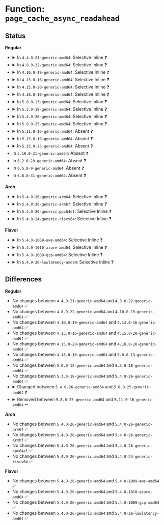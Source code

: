 # Function: <code>page_cache_async_readahead</code>

## Status
<b>Regular</b>
<ul>
<li>
<details>
<summary>In <code>4.4.0-21-generic-amd64</code>: Selective Inline ❓</summary>

```c
void page_cache_async_readahead(struct address_space * mapping, struct file_ra_state * ra, struct file * filp, struct page * page, long unsigned int offset, long unsigned int req_size)
```

```json
{
  "name": "page_cache_async_readahead",
  "collision_type": "Unique Global",
  "inline_type": "Selective",
  "funcs": [
    {
      "addr": 18446744071580533328,
      "name": "page_cache_async_readahead",
      "external": true,
      "loc": "mm/readahead.c:514",
      "file": "mm/readahead.c",
      "inline": "not declared, inlined",
      "caller_inline": [],
      "caller_func": [
        "mm/filemap.c:generic_file_read_iter",
        "mm/filemap.c:filemap_fault",
        "fs/splice.c:__generic_file_splice_read"
      ]
    }
  ],
  "symbols": [
    {
      "addr": 18446744071580533328,
      "name": "page_cache_async_readahead",
      "section": ".text",
      "bind": "STB_GLOBAL",
      "size": 109
    }
  ]
}
```
</details>
</li>
<li>
<details>
<summary>In <code>4.8.0-22-generic-amd64</code>: Selective Inline ❓</summary>

```c
void page_cache_async_readahead(struct address_space * mapping, struct file_ra_state * ra, struct file * filp, struct page * page, long unsigned int offset, long unsigned int req_size)
```

```json
{
  "name": "page_cache_async_readahead",
  "collision_type": "Unique Global",
  "inline_type": "Selective",
  "funcs": [
    {
      "addr": 18446744071580619856,
      "name": "page_cache_async_readahead",
      "external": true,
      "loc": "mm/readahead.c:513",
      "file": "mm/readahead.c",
      "inline": "not declared, inlined",
      "caller_inline": [],
      "caller_func": [
        "mm/filemap.c:filemap_fault",
        "mm/filemap.c:generic_file_read_iter",
        "fs/splice.c:__generic_file_splice_read"
      ]
    }
  ],
  "symbols": [
    {
      "addr": 18446744071580619856,
      "name": "page_cache_async_readahead",
      "section": ".text",
      "bind": "STB_GLOBAL",
      "size": 109
    }
  ]
}
```
</details>
</li>
<li>
<details>
<summary>In <code>4.10.0-19-generic-amd64</code>: Selective Inline ❓</summary>

```c
void page_cache_async_readahead(struct address_space * mapping, struct file_ra_state * ra, struct file * filp, struct page * page, long unsigned int offset, long unsigned int req_size)
```

```json
{
  "name": "page_cache_async_readahead",
  "collision_type": "Unique Global",
  "inline_type": "Selective",
  "funcs": [
    {
      "addr": 18446744071580686976,
      "name": "page_cache_async_readahead",
      "external": true,
      "loc": "mm/readahead.c:530",
      "file": "mm/readahead.c",
      "inline": "not declared, inlined",
      "caller_inline": [],
      "caller_func": [
        "mm/filemap.c:filemap_fault",
        "mm/filemap.c:generic_file_read_iter"
      ]
    }
  ],
  "symbols": [
    {
      "addr": 18446744071580686976,
      "name": "page_cache_async_readahead",
      "section": ".text",
      "bind": "STB_GLOBAL",
      "size": 109
    }
  ]
}
```
</details>
</li>
<li>
<details>
<summary>In <code>4.13.0-16-generic-amd64</code>: Selective Inline ❓</summary>

```c
void page_cache_async_readahead(struct address_space * mapping, struct file_ra_state * ra, struct file * filp, struct page * page, long unsigned int offset, long unsigned int req_size)
```

```json
{
  "name": "page_cache_async_readahead",
  "collision_type": "Unique Global",
  "inline_type": "Selective",
  "funcs": [
    {
      "addr": 18446744071580720416,
      "name": "page_cache_async_readahead",
      "external": true,
      "loc": "mm/readahead.c:530",
      "file": "mm/readahead.c",
      "inline": "not declared, inlined",
      "caller_inline": [],
      "caller_func": [
        "mm/filemap.c:filemap_fault",
        "mm/filemap.c:generic_file_read_iter"
      ]
    }
  ],
  "symbols": [
    {
      "addr": 18446744071580720416,
      "name": "page_cache_async_readahead",
      "section": ".text",
      "bind": "STB_GLOBAL",
      "size": 108
    }
  ]
}
```
</details>
</li>
<li>
<details>
<summary>In <code>4.15.0-20-generic-amd64</code>: Selective Inline ❓</summary>

```c
void page_cache_async_readahead(struct address_space * mapping, struct file_ra_state * ra, struct file * filp, struct page * page, long unsigned int offset, long unsigned int req_size)
```

```json
{
  "name": "page_cache_async_readahead",
  "collision_type": "Unique Global",
  "inline_type": "Selective",
  "funcs": [
    {
      "addr": 18446744071580806112,
      "name": "page_cache_async_readahead",
      "external": true,
      "loc": "mm/readahead.c:530",
      "file": "mm/readahead.c",
      "inline": "not declared, inlined",
      "caller_inline": [],
      "caller_func": [
        "mm/filemap.c:filemap_fault",
        "mm/filemap.c:generic_file_read_iter"
      ]
    }
  ],
  "symbols": [
    {
      "addr": 18446744071580806112,
      "name": "page_cache_async_readahead",
      "section": ".text",
      "bind": "STB_GLOBAL",
      "size": 124
    }
  ]
}
```
</details>
</li>
<li>
<details>
<summary>In <code>4.18.0-10-generic-amd64</code>: Selective Inline ❓</summary>

```c
void page_cache_async_readahead(struct address_space * mapping, struct file_ra_state * ra, struct file * filp, struct page * page, long unsigned int offset, long unsigned int req_size)
```

```json
{
  "name": "page_cache_async_readahead",
  "collision_type": "Unique Global",
  "inline_type": "Selective",
  "funcs": [
    {
      "addr": 18446744071580943184,
      "name": "page_cache_async_readahead",
      "external": true,
      "loc": "mm/readahead.c:543",
      "file": "mm/readahead.c",
      "inline": "not declared, inlined",
      "caller_inline": [],
      "caller_func": [
        "mm/filemap.c:filemap_fault",
        "mm/filemap.c:generic_file_buffered_read"
      ]
    }
  ],
  "symbols": [
    {
      "addr": 18446744071580943184,
      "name": "page_cache_async_readahead",
      "section": ".text",
      "bind": "STB_GLOBAL",
      "size": 134
    }
  ]
}
```
</details>
</li>
<li>
<details>
<summary>In <code>5.0.0-13-generic-amd64</code>: Selective Inline ❓</summary>

```c
void page_cache_async_readahead(struct address_space * mapping, struct file_ra_state * ra, struct file * filp, struct page * page, long unsigned int offset, long unsigned int req_size)
```

```json
{
  "name": "page_cache_async_readahead",
  "collision_type": "Unique Global",
  "inline_type": "Selective",
  "funcs": [
    {
      "addr": 18446744071581019216,
      "name": "page_cache_async_readahead",
      "external": true,
      "loc": "mm/readahead.c:544",
      "file": "mm/readahead.c",
      "inline": "not declared, inlined",
      "caller_inline": [],
      "caller_func": [
        "mm/filemap.c:filemap_fault",
        "mm/filemap.c:generic_file_buffered_read"
      ]
    }
  ],
  "symbols": [
    {
      "addr": 18446744071581019216,
      "name": "page_cache_async_readahead",
      "section": ".text",
      "bind": "STB_GLOBAL",
      "size": 189
    }
  ]
}
```
</details>
</li>
<li>
<details>
<summary>In <code>5.3.0-18-generic-amd64</code>: Selective Inline ❓</summary>

```c
void page_cache_async_readahead(struct address_space * mapping, struct file_ra_state * ra, struct file * filp, struct page * page, long unsigned int offset, long unsigned int req_size)
```

```json
{
  "name": "page_cache_async_readahead",
  "collision_type": "Unique Global",
  "inline_type": "Selective",
  "funcs": [
    {
      "addr": 18446744071581083168,
      "name": "page_cache_async_readahead",
      "external": true,
      "loc": "mm/readahead.c:547",
      "file": "mm/readahead.c",
      "inline": "not declared, inlined",
      "caller_inline": [],
      "caller_func": [
        "mm/filemap.c:filemap_fault",
        "mm/filemap.c:generic_file_buffered_read"
      ]
    }
  ],
  "symbols": [
    {
      "addr": 18446744071581083168,
      "name": "page_cache_async_readahead",
      "section": ".text",
      "bind": "STB_GLOBAL",
      "size": 210
    }
  ]
}
```
</details>
</li>
<li>
<details>
<summary>In <code>5.4.0-26-generic-amd64</code>: Selective Inline ❓</summary>

```c
void page_cache_async_readahead(struct address_space * mapping, struct file_ra_state * ra, struct file * filp, struct page * page, long unsigned int offset, long unsigned int req_size)
```

```json
{
  "name": "page_cache_async_readahead",
  "collision_type": "Unique Global",
  "inline_type": "Selective",
  "funcs": [
    {
      "addr": 18446744071581139152,
      "name": "page_cache_async_readahead",
      "external": true,
      "loc": "mm/readahead.c:547",
      "file": "mm/readahead.c",
      "inline": "not declared, inlined",
      "caller_inline": [],
      "caller_func": [
        "mm/filemap.c:filemap_fault",
        "mm/filemap.c:generic_file_buffered_read"
      ]
    }
  ],
  "symbols": [
    {
      "addr": 18446744071581139152,
      "name": "page_cache_async_readahead",
      "section": ".text",
      "bind": "STB_GLOBAL",
      "size": 210
    }
  ]
}
```
</details>
</li>
<li>
<details>
<summary>In <code>5.8.0-25-generic-amd64</code>: Selective Inline ❓</summary>

```c
void page_cache_async_readahead(struct address_space * mapping, struct file_ra_state * ra, struct file * filp, struct page * page, long unsigned int index, long unsigned int req_count)
```

```json
{
  "name": "page_cache_async_readahead",
  "collision_type": "Unique Global",
  "inline_type": "Selective",
  "funcs": [
    {
      "addr": 18446744071581324048,
      "name": "page_cache_async_readahead",
      "external": true,
      "loc": "mm/readahead.c:604",
      "file": "mm/readahead.c",
      "inline": "not declared, inlined",
      "caller_inline": [],
      "caller_func": [
        "mm/filemap.c:filemap_fault",
        "mm/filemap.c:generic_file_buffered_read",
        "fs/verity/enable.c:read_file_data_page"
      ]
    }
  ],
  "symbols": [
    {
      "addr": 18446744071581324048,
      "name": "page_cache_async_readahead",
      "section": ".text",
      "bind": "STB_GLOBAL",
      "size": 210
    }
  ]
}
```
</details>
</li>
<li>
<details>
<summary>In <code>5.11.0-16-generic-amd64</code>: Absent ❓</summary>

```json
{
  "name": "page_cache_async_readahead",
  "collision_type": "Static Duplication",
  "inline_type": "Full",
  "funcs": [
    {
      "addr": 18446744071581327215,
      "name": "page_cache_async_readahead",
      "external": false,
      "loc": "include/linux/pagemap.h:856",
      "file": "mm/filemap.c",
      "inline": "declared, inlined",
      "caller_inline": [
        "mm/filemap.c:filemap_fault",
        "mm/filemap.c:generic_file_buffered_read_get_pages"
      ],
      "caller_func": []
    },
    {
      "addr": 18446744071582677430,
      "name": "page_cache_async_readahead",
      "external": false,
      "loc": "include/linux/pagemap.h:856",
      "file": "fs/verity/enable.c",
      "inline": "declared, inlined",
      "caller_inline": [
        "fs/verity/enable.c:read_file_data_page"
      ],
      "caller_func": []
    }
  ],
  "symbols": []
}
```
</details>
</li>
<li>
<details>
<summary>In <code>5.13.0-19-generic-amd64</code>: Absent ❓</summary>

```json
{
  "name": "page_cache_async_readahead",
  "collision_type": "Static Duplication",
  "inline_type": "Full",
  "funcs": [
    {
      "addr": 18446744071581338687,
      "name": "page_cache_async_readahead",
      "external": false,
      "loc": "include/linux/pagemap.h:898",
      "file": "mm/filemap.c",
      "inline": "declared, inlined",
      "caller_inline": [
        "mm/filemap.c:filemap_fault",
        "mm/filemap.c:filemap_get_pages"
      ],
      "caller_func": []
    },
    {
      "addr": 18446744071582706196,
      "name": "page_cache_async_readahead",
      "external": false,
      "loc": "include/linux/pagemap.h:898",
      "file": "fs/verity/enable.c",
      "inline": "declared, inlined",
      "caller_inline": [
        "fs/verity/enable.c:read_file_data_page"
      ],
      "caller_func": []
    }
  ],
  "symbols": []
}
```
</details>
</li>
<li>
<details>
<summary>In <code>5.15.0-25-generic-amd64</code>: Absent ❓</summary>

```json
{
  "name": "page_cache_async_readahead",
  "collision_type": "Static Duplication",
  "inline_type": "Full",
  "funcs": [
    {
      "addr": 18446744071581587132,
      "name": "page_cache_async_readahead",
      "external": false,
      "loc": "include/linux/pagemap.h:901",
      "file": "mm/filemap.c",
      "inline": "declared, inlined",
      "caller_inline": [
        "mm/filemap.c:filemap_fault",
        "mm/filemap.c:filemap_get_pages"
      ],
      "caller_func": []
    },
    {
      "addr": 18446744071583032753,
      "name": "page_cache_async_readahead",
      "external": false,
      "loc": "include/linux/pagemap.h:901",
      "file": "fs/verity/enable.c",
      "inline": "declared, inlined",
      "caller_inline": [
        "fs/verity/enable.c:read_file_data_page"
      ],
      "caller_func": []
    }
  ],
  "symbols": []
}
```
</details>
</li>
<li>
In <code>5.19.0-21-generic-amd64</code>: Absent ❓
</li>
<li>
In <code>6.2.0-20-generic-amd64</code>: Absent ❓
</li>
<li>
In <code>6.5.0-9-generic-amd64</code>: Absent ❓
</li>
<li>
In <code>6.8.0-31-generic-amd64</code>: Absent ❓
</li>
</ul>
<b>Arch</b>
<ul>
<li>
<details>
<summary>In <code>5.4.0-26-generic-arm64</code>: Selective Inline ❓</summary>

```c
void page_cache_async_readahead(struct address_space * mapping, struct file_ra_state * ra, struct file * filp, struct page * page, long unsigned int offset, long unsigned int req_size)
```

```json
{
  "name": "page_cache_async_readahead",
  "collision_type": "Unique Global",
  "inline_type": "Selective",
  "funcs": [
    {
      "addr": 18446603336492513568,
      "name": "page_cache_async_readahead",
      "external": true,
      "loc": "mm/readahead.c:547",
      "file": "mm/readahead.c",
      "inline": "not declared, inlined",
      "caller_inline": [],
      "caller_func": [
        "mm/filemap.c:filemap_fault",
        "mm/filemap.c:generic_file_buffered_read"
      ]
    }
  ],
  "symbols": [
    {
      "addr": 18446603336492513568,
      "name": "page_cache_async_readahead",
      "section": ".text",
      "bind": "STB_GLOBAL",
      "size": 248
    }
  ]
}
```
</details>
</li>
<li>
<details>
<summary>In <code>5.4.0-26-generic-armhf</code>: Selective Inline ❓</summary>

```c
void page_cache_async_readahead(struct address_space * mapping, struct file_ra_state * ra, struct file * filp, struct page * page, long unsigned int offset, long unsigned int req_size)
```

```json
{
  "name": "page_cache_async_readahead",
  "collision_type": "Unique Global",
  "inline_type": "Selective",
  "funcs": [
    {
      "addr": 3226383328,
      "name": "page_cache_async_readahead",
      "external": true,
      "loc": "mm/readahead.c:547",
      "file": "mm/readahead.c",
      "inline": "not declared, inlined",
      "caller_inline": [],
      "caller_func": [
        "mm/filemap.c:filemap_fault",
        "mm/filemap.c:generic_file_buffered_read"
      ]
    }
  ],
  "symbols": [
    {
      "addr": 3226383328,
      "name": "page_cache_async_readahead",
      "section": ".text",
      "bind": "STB_GLOBAL",
      "size": 248
    }
  ]
}
```
</details>
</li>
<li>
<details>
<summary>In <code>5.4.0-26-generic-ppc64el</code>: Selective Inline ❓</summary>

```c
void page_cache_async_readahead(struct address_space * mapping, struct file_ra_state * ra, struct file * filp, struct page * page, long unsigned int offset, long unsigned int req_size)
```

```json
{
  "name": "page_cache_async_readahead",
  "collision_type": "Unique Global",
  "inline_type": "Selective",
  "funcs": [
    {
      "addr": 13835058055285802960,
      "name": "page_cache_async_readahead",
      "external": true,
      "loc": "mm/readahead.c:547",
      "file": "mm/readahead.c",
      "inline": "not declared, inlined",
      "caller_inline": [],
      "caller_func": [
        "mm/filemap.c:filemap_fault",
        "mm/filemap.c:generic_file_buffered_read"
      ]
    }
  ],
  "symbols": [
    {
      "addr": 13835058055285802960,
      "name": "page_cache_async_readahead",
      "section": ".text",
      "bind": "STB_GLOBAL",
      "size": 424
    }
  ]
}
```
</details>
</li>
<li>
<details>
<summary>In <code>5.4.0-24-generic-riscv64</code>: Selective Inline ❓</summary>

```c
void page_cache_async_readahead(struct address_space * mapping, struct file_ra_state * ra, struct file * filp, struct page * page, long unsigned int offset, long unsigned int req_size)
```

```json
{
  "name": "page_cache_async_readahead",
  "collision_type": "Unique Global",
  "inline_type": "Selective",
  "funcs": [
    {
      "addr": 18446743936272570760,
      "name": "page_cache_async_readahead",
      "external": true,
      "loc": "mm/readahead.c:547",
      "file": "mm/readahead.c",
      "inline": "not declared, inlined",
      "caller_inline": [],
      "caller_func": [
        "mm/filemap.c:filemap_fault",
        "mm/filemap.c:generic_file_buffered_read"
      ]
    }
  ],
  "symbols": [
    {
      "addr": 18446743936272570760,
      "name": "page_cache_async_readahead",
      "section": ".text",
      "bind": "STB_GLOBAL",
      "size": 196
    }
  ]
}
```
</details>
</li>
</ul>
<b>Flavor</b>
<ul>
<li>
<details>
<summary>In <code>5.4.0-1009-aws-amd64</code>: Selective Inline ❓</summary>

```c
void page_cache_async_readahead(struct address_space * mapping, struct file_ra_state * ra, struct file * filp, struct page * page, long unsigned int offset, long unsigned int req_size)
```

```json
{
  "name": "page_cache_async_readahead",
  "collision_type": "Unique Global",
  "inline_type": "Selective",
  "funcs": [
    {
      "addr": 18446744071581108000,
      "name": "page_cache_async_readahead",
      "external": true,
      "loc": "mm/readahead.c:547",
      "file": "mm/readahead.c",
      "inline": "not declared, inlined",
      "caller_inline": [],
      "caller_func": [
        "mm/filemap.c:filemap_fault",
        "mm/filemap.c:generic_file_buffered_read"
      ]
    }
  ],
  "symbols": [
    {
      "addr": 18446744071581108000,
      "name": "page_cache_async_readahead",
      "section": ".text",
      "bind": "STB_GLOBAL",
      "size": 210
    }
  ]
}
```
</details>
</li>
<li>
<details>
<summary>In <code>5.4.0-1010-azure-amd64</code>: Selective Inline ❓</summary>

```c
void page_cache_async_readahead(struct address_space * mapping, struct file_ra_state * ra, struct file * filp, struct page * page, long unsigned int offset, long unsigned int req_size)
```

```json
{
  "name": "page_cache_async_readahead",
  "collision_type": "Unique Global",
  "inline_type": "Selective",
  "funcs": [
    {
      "addr": 18446744071581055072,
      "name": "page_cache_async_readahead",
      "external": true,
      "loc": "mm/readahead.c:547",
      "file": "mm/readahead.c",
      "inline": "not declared, inlined",
      "caller_inline": [],
      "caller_func": [
        "mm/filemap.c:filemap_fault",
        "mm/filemap.c:generic_file_buffered_read"
      ]
    }
  ],
  "symbols": [
    {
      "addr": 18446744071581055072,
      "name": "page_cache_async_readahead",
      "section": ".text",
      "bind": "STB_GLOBAL",
      "size": 210
    }
  ]
}
```
</details>
</li>
<li>
<details>
<summary>In <code>5.4.0-1009-gcp-amd64</code>: Selective Inline ❓</summary>

```c
void page_cache_async_readahead(struct address_space * mapping, struct file_ra_state * ra, struct file * filp, struct page * page, long unsigned int offset, long unsigned int req_size)
```

```json
{
  "name": "page_cache_async_readahead",
  "collision_type": "Unique Global",
  "inline_type": "Selective",
  "funcs": [
    {
      "addr": 18446744071581099200,
      "name": "page_cache_async_readahead",
      "external": true,
      "loc": "mm/readahead.c:547",
      "file": "mm/readahead.c",
      "inline": "not declared, inlined",
      "caller_inline": [],
      "caller_func": [
        "mm/filemap.c:filemap_fault",
        "mm/filemap.c:generic_file_buffered_read"
      ]
    }
  ],
  "symbols": [
    {
      "addr": 18446744071581099200,
      "name": "page_cache_async_readahead",
      "section": ".text",
      "bind": "STB_GLOBAL",
      "size": 210
    }
  ]
}
```
</details>
</li>
<li>
<details>
<summary>In <code>5.4.0-26-lowlatency-amd64</code>: Selective Inline ❓</summary>

```c
void page_cache_async_readahead(struct address_space * mapping, struct file_ra_state * ra, struct file * filp, struct page * page, long unsigned int offset, long unsigned int req_size)
```

```json
{
  "name": "page_cache_async_readahead",
  "collision_type": "Unique Global",
  "inline_type": "Selective",
  "funcs": [
    {
      "addr": 18446744071581161456,
      "name": "page_cache_async_readahead",
      "external": true,
      "loc": "mm/readahead.c:547",
      "file": "mm/readahead.c",
      "inline": "not declared, inlined",
      "caller_inline": [],
      "caller_func": [
        "mm/filemap.c:filemap_fault",
        "mm/filemap.c:generic_file_buffered_read"
      ]
    }
  ],
  "symbols": [
    {
      "addr": 18446744071581161456,
      "name": "page_cache_async_readahead",
      "section": ".text",
      "bind": "STB_GLOBAL",
      "size": 210
    }
  ]
}
```
</details>
</li>
</ul>

## Differences
<b>Regular</b>
<ul>
<li>
No changes between <code>4.4.0-21-generic-amd64</code> and <code>4.8.0-22-generic-amd64</code> ✅
</li>
<li>
No changes between <code>4.8.0-22-generic-amd64</code> and <code>4.10.0-19-generic-amd64</code> ✅
</li>
<li>
No changes between <code>4.10.0-19-generic-amd64</code> and <code>4.13.0-16-generic-amd64</code> ✅
</li>
<li>
No changes between <code>4.13.0-16-generic-amd64</code> and <code>4.15.0-20-generic-amd64</code> ✅
</li>
<li>
No changes between <code>4.15.0-20-generic-amd64</code> and <code>4.18.0-10-generic-amd64</code> ✅
</li>
<li>
No changes between <code>4.18.0-10-generic-amd64</code> and <code>5.0.0-13-generic-amd64</code> ✅
</li>
<li>
No changes between <code>5.0.0-13-generic-amd64</code> and <code>5.3.0-18-generic-amd64</code> ✅
</li>
<li>
No changes between <code>5.3.0-18-generic-amd64</code> and <code>5.4.0-26-generic-amd64</code> ✅
</li>
<li>
<details>
<summary>Changed between <code>5.4.0-26-generic-amd64</code> and <code>5.8.0-25-generic-amd64</code> ❓</summary>
<ul>
<li>
<b>Param added. </b>
<code>long unsigned int index</code>
</li>
<li>
<b>Param added. </b>
<code>long unsigned int req_count</code>
</li>
<li>
<b>Param removed. </b>
<code>long unsigned int offset</code>
</li>
<li>
<b>Param removed. </b>
<code>long unsigned int req_size</code>
</li>
</ul>
</details>
</li>
<li>
<details>
<summary>Removed between <code>5.8.0-25-generic-amd64</code> and <code>5.11.0-16-generic-amd64</code> ➖</summary>

```c
void page_cache_async_readahead(struct address_space * mapping, struct file_ra_state * ra, struct file * filp, struct page * page, long unsigned int index, long unsigned int req_count)
```
</details>
</li>
</ul>
<b>Arch</b>
<ul>
<li>
No changes between <code>5.4.0-26-generic-amd64</code> and <code>5.4.0-26-generic-arm64</code> ✅
</li>
<li>
No changes between <code>5.4.0-26-generic-amd64</code> and <code>5.4.0-26-generic-armhf</code> ✅
</li>
<li>
No changes between <code>5.4.0-26-generic-amd64</code> and <code>5.4.0-26-generic-ppc64el</code> ✅
</li>
<li>
No changes between <code>5.4.0-26-generic-amd64</code> and <code>5.4.0-24-generic-riscv64</code> ✅
</li>
</ul>
<b>Flavor</b>
<ul>
<li>
No changes between <code>5.4.0-26-generic-amd64</code> and <code>5.4.0-1009-aws-amd64</code> ✅
</li>
<li>
No changes between <code>5.4.0-26-generic-amd64</code> and <code>5.4.0-1010-azure-amd64</code> ✅
</li>
<li>
No changes between <code>5.4.0-26-generic-amd64</code> and <code>5.4.0-1009-gcp-amd64</code> ✅
</li>
<li>
No changes between <code>5.4.0-26-generic-amd64</code> and <code>5.4.0-26-lowlatency-amd64</code> ✅
</li>
</ul>
